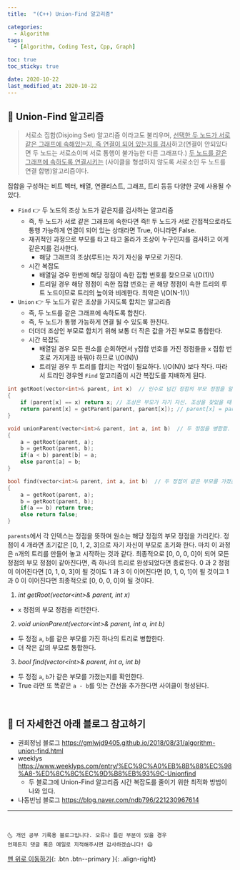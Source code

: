 ```yaml
---
title:  "(C++) Union-Find 알고리즘" 

categories:
  - Algorithm
tags:
  - [Algorithm, Coding Test, Cpp, Graph]

toc: true
toc_sticky: true

date: 2020-10-22
last_modified_at: 2020-10-22
---
```


## 🚕 Union-Find 알고리즘

> 서로소 집합(Disjoing Set) 알고리즘 이라고도 불리우며, <u>선택한 두 노드가 서로 같은 그래프에 속해있는지, 즉 연결이 되어 있는지를 검사</u>하고(연결이 안되있다면 두 노드는 서로소이며 서로 통행이 불가능한 다른 그래프다.)  <u>두 노드를 같은 그래프에 속하도록 연결시키는</u> (사이클을 형성하지 않도록 서로소인 두 노드를 연결 합병)알고리즘이다.

집합을 구성하는 비트 벡터, 배열, 연결리스트, 그래프, 트리 등등 다양한 곳에 사용될 수 있다.

- `Find` 👉 두 노드의 조상 노드가 같은지를 검사하는 알고리즘
  - 즉, 두 노드가 서로 같은 그래프에 속한다면 즉!! 두 노드가 서로 간접적으로라도 통행 가능하게 연결이 되어 있는 상태라면 True, 아니라면 False.
  - 재귀적인 과정으로 부모를 타고 타고 올라가 조상이 누구인지를 검사하고 이게 같은지를 검사한다.
    - 해당 그래프의 조상(루트)는 자기 자신을 부모로 가진다. 
  - 시간 복잡도
    - 배열일 경우 한번에 해당 정점이 속한 집합 번호를 찾으므로 \\(O(1)\\)
    - 트리일 경우 해당 정점이 속한 집합 번호는 곧 해당 정점이 속한 트리의 루트 노드이므로 트리의 높이와 비례한다. 최악은 \\(O(N-1)\\)
- `Union` 👉 두 노드가 같은 조상을 가지도록 합치는 알고리즘
  - 즉, 두 노드를 같은 그래프에 속하도록 합친다.
  - 즉, 두 노드가 통행 가능하게 연결 될 수 있도록 한친다. 
  - 더더더 조상인 부모로 합치기 위해 보통 더 작은 값을 가진 부모로 통합한다.
  - 시간 복잡도
    - 배열일 경우 모든 원소를 순회하면서 `y`집합 번호를 가진 정점들을 `x` 집합 번호로 가지게끔 바꿔야 하므로 \\(O(N)\\)
    - 트리일 경우 두 트리를 합치는 작업이 필요하다. \\(O(N)\\) 보다 작다. 따라서 트리인 경우엔 `Find` 알고리즘이 시간 복잡도를 지배하게 된다.


```cpp
int getRoot(vector<int>& parent, int x)  // 인수로 넘긴 정점의 부모 정점을 알려줌
{
    if (parent[x] == x) return x; // 조상은 부모가 자기 자신. 조상을 찾았을 때 return
    return parent[x] = getParent(parent, parent[x]); // parent[x] = parent[parent[x]] = parent[parent[parent[x]]] 이런식! x의 조상이 리턴됨. 
}

void unionParent(vector<int>& parent, int a, int b)  // 두 정점을 병합함. 부모가 같은, 같은 그룹으로.
{
    a = getRoot(parent, a);
    b = getRoot(parent, b);
    if(a < b) parent[b] = a;
    else parent[a] = b;
}

bool find(vector<int>& parent, int a, int b)  // 두 정점이 같은 부모를 가졌는지 확인
{
    a = getRoot(parent, a);
    b = getRoot(parent, b);
    if(a == b) return true;
    else return false;
}
```

`parents`에서 각 인덱스는 정점을 뜻하며 원소는 해당 정점의 부모 정점을 가리킨다. 정점이 4 개라면 초기값은 [0, 1, 2, 3]으로 자기 자신이 부모로 초기화 한다. 마치 이 과정은 `n`개의 트리를 만들어 놓고 시작하는 것과 같다. 최종적으로 [0, 0, 0, 0]이 되어 모든 정점의 부모 정점이 같아진다면, 즉 하나의 트리로 완성되었다면 종료한다.  0 과 2 정점이 이어진다면 [0, 1, 0, 3]이 될 것이도 1 과 3 이 이어진다면 [0, 1, 0, 1]이 될 것이고 1 과 0 이 이어진다면 최종적으로 [0, 0, 0, 0]이 될 것이다.

1. *int getRoot(vector\<int>& parent, int x)*
  - `x` 정점의 부모 정점을 리턴한다. 
2. *void unionParent(vector\<int>& parent, int a, int b)*
  - 두 정점 `a`, `b`를 같은 부모를 가진 하나의 트리로 병합한다. 
  - 더 작은 값의 부모로 통합한다.
3. *bool find(vector\<int>& parent, int a, int b)*
  - 두 정점 `a`, `b`가 같은 부모를 가졌는지를 확인한다. 
  - True 라면 또 똑같은 `a - b`를 잇는 간선을 추가한다면 사이클이 형성된다. 

<br>

## 🚓 더 자세한건 아래 블로그 참고하기

- 권희정님 블로그 <https://gmlwjd9405.github.io/2018/08/31/algorithm-union-find.html>
- weeklys <https://www.weeklyps.com/entry/%EC%9C%A0%EB%8B%88%EC%98%A8-%ED%8C%8C%EC%9D%B8%EB%93%9C-Unionfind>
  - 두 블로그에 Union-Find 알고리즘 시간 복잡도를 줄이기 위한 최적화 방법이 나와 있다.
- 나동빈님 블로그 <https://blog.naver.com/ndb796/221230967614>


***
<br>

    🌜 개인 공부 기록용 블로그입니다. 오류나 틀린 부분이 있을 경우 
    언제든지 댓글 혹은 메일로 지적해주시면 감사하겠습니다! 😄

[맨 위로 이동하기](#){: .btn .btn--primary }{: .align-right}